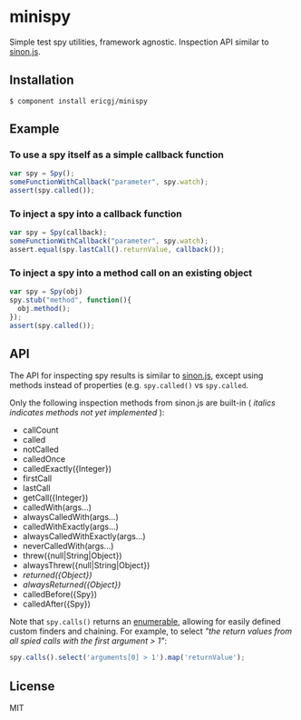 
# minispy

  Simple test spy utilities, framework agnostic.
  Inspection API similar to [sinon.js][a].

## Installation

    $ component install ericgj/minispy

## Example

###  To use a spy itself as a simple callback function

  ```javascript
  var spy = Spy();
  someFunctionWithCallback("parameter", spy.watch);
  assert(spy.called());
  ```

###  To inject a spy into a callback function 

  ```javascript
  var spy = Spy(callback);
  someFunctionWithCallback("parameter", spy.watch);
  assert.equal(spy.lastCall().returnValue, callback());
  ```

###  To inject a spy into a method call on an existing object

  ```javascript
  var spy = Spy(obj)
  spy.stub("method", function(){
    obj.method();
  });
  assert(spy.called());
  ```

## API

  The API for inspecting spy results is similar to [sinon.js][a],
  except using methods instead of properties (e.g. `spy.called()` vs 
  `spy.called`.
 
  Only the following inspection methods from sinon.js are built-in
  ( _italics indicates methods not yet implemented_ ):

  - callCount
  - called
  - notCalled
  - calledOnce
  - calledExactly({Integer})
  - firstCall
  - lastCall
  - getCall({Integer})
  - calledWith(args...)
  - alwaysCalledWith(args...)
  - calledWithExactly(args...)
  - alwaysCalledWithExactly(args...)
  - neverCalledWith(args...)
  - threw({null|String|Object})
  - alwaysThrew({null|String|Object})
  - _returned({Object})_
  - _alwaysReturned({Object})_
  - calledBefore({Spy})
  - calledAfter({Spy})

  Note that `spy.calls()` returns an [enumerable][b], allowing for 
  easily defined custom finders and chaining. For example, to select 
  _"the return values from all spied calls with the first argument > 1"_:

  ```javascript
  spy.calls().select('arguments[0] > 1').map('returnValue');
  ```

## License

  MIT

[a]: http://sinonjs.org/docs/#spies
[b]: https://github.com/component/enumerable

